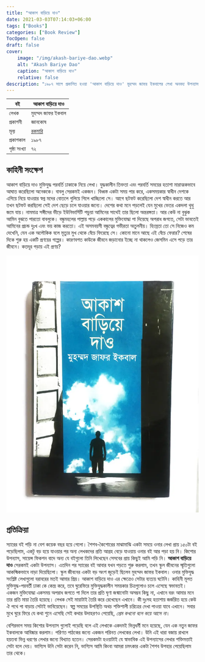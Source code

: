 ```yaml
---
title: "আকাশ বাড়িয়ে দাও"
date: 2021-03-03T07:14:03+06:00
tags: ["Books"]
categories: ["Book Review"]
TocOpen: false
draft: false
cover:
    image: "/img/akash-bariye-dao.webp"
    alt: "Akash Bariye Dao"
    caption: "আকাশ বাড়িয়ে দাও"
    relative: false
description: "১৯৮৭ সালে প্রকাশিত হওয়া 'আকাশ বাড়িয়ে দাও' মুহম্মদ জাফর ইকবালের লেখা অনবদ্য উপন্যাসগুলোর একটি। মুক্তিযুদ্ধ পরবর্তী সময়ে ঢাকার বাসিন্দাদের বাস্তব চিত্র উঠে এসেছে যেন। বইটিকে নিয়ে আমার প্রতিক্রিয়া ব্যক্ত করেছি এখানে।"
---
```


| বই | আকাশ বাড়িয়ে দাও |
|---|---|
| লেখক | মুহম্মদ জাফর ইকবাল |
| প্রকাশনী | জ্ঞানকোষ |
| মূল্য | [রকমারি](https://www.rokomari.com/book/9051/akash-bariea-dao) |
| প্রকাশকাল | ১৯৮৭ |
| পৃষ্ঠা সংখ্যা | ৭২ |

## কাহিনী সংক্ষেপ
আকাশ বাড়িয়ে দাও মুক্তিযুদ্ধ পরবর্তি ঢাকাকে নিয়ে লেখা। যুদ্ধকালীন তিক্ততা এবং পরবর্তি সময়ের হতাশা মারাত্মকভাবে আঘাত করেছিলো অনেককে। বাবলু সেরকমই একজন। বিধ্বস্ত একটা সময় পার করে, একসময়কার স্বাধীন দেশকে এগিয়ে নিয়ে যাওয়ার স্বপ্ন মদের বোতলে গুলিয়ে গিলে খাচ্ছিলো সে। আগে ছটফট করেছিলো দেশ স্বাধীন করতে আর তখন ছটফট করছিলো সেই দেশ ছেড়ে চলে যাওয়ার জন্যে। দেশের কথা মনে পড়লেই যেন মুখের ভেতর একদলা থুথু জমে যায়। নামমাত্র সঙ্গীদের ভীড়ে ইউনিভার্সিটি পড়ুয়া আমিনের সাথেই তার ছিলো অন্তরঙ্গতা। আর কেউ না বুঝুক আমিন বুঝতে পারতো বাবলুকে। বন্ধুমহলের পাল্লায় পড়ে এককালের মুক্তিযোদ্ধা পা দিয়েছে অপরাধ জগতে, সেটা ভাবতেই আমিনের প্রচন্ড দুঃখ এবং ভয় কাজ করতো। এই অসমবয়সী বন্ধুত্বের গভীরতা অতুলনীয়। হিংস্রতা তো সে নিজেও কম দেখেনি, যেন এক অলৌকিক বলে মৃত্যুর মুখ থেকে বেঁচে ফিরেছে সে। কোনো মানে আছে এই বেঁচে ফেরার? শেষের দিকে শুরু হয় একটি প্রণয়ের গল্পের। কারণবশত কাউকে জীবনে জড়ানোর ইচ্ছে না থাকলেও জেসমিন এসে পড়ে তার জীবনে। কতদূর গড়ায় এই প্রণয়?

![Akash Bariye Dao](/img/akash-bariye-dao.webp)

## প্রতিক্রিয়া
স্যারের বই পড়ি না বেশ কয়েক বছর হয়ে গেলো। শৈশব-কৈশোরের মাঝামাঝি একটা সময়ে ওনার লেখা প্রায় ১৫০টা বই পড়েছিলাম, একটু বড় হয়ে যাওয়ার পর অন্য লেখকদের প্রতি আগ্রহ বেড়ে যাওয়ায় ওনার বই আর পড়া হয় নি। কিশোর উপন্যাস, সায়েন্স ফিকশন বাদে অন্য যে বইগুলো তিনি লিখেছেন সেসবের প্রায় কিছুই আমি পড়ি নি। **আকাশ বাড়িয়ে দাও** সেরকমই একটা উপন্যাস। এতদিন পর স্যারের বই আবার যখন পড়তে শুরু করলাম, তখন স্কুল জীবনের স্মৃতিগুলো আকস্মিকভাবে নাড়া দিয়েছিলো। স্কুল জীবনের একটা বড় অংশ জুড়েই ছিলেন মুহম্মদ জাফর ইকবাল।
ওনার মুক্তিযুদ্ধ সংশ্লিষ্ট লেখাগুলো বরাবরের মতই আমার প্রিয়। আকাশ বাড়িয়ে দাও এর ক্ষেত্রেও সেটার ব্যত্যয় ঘটেনি। কাহিনী মূলত মুক্তিযুদ্ধ-পরবর্তী ঢাকা কে কেন্দ্র করে, তবে ঘুরেফিরে মুক্তিযুদ্ধকালীন সময়কার চিত্রগুলোও চলে এসেছে স্বভাবতই। একজন মুক্তিযোদ্ধা একসময় অপরাধ জগতে পা দিলে তার প্রতি ঘৃণা জন্মানোটা অসম্ভব কিছু না, এখানে বরং আমার মনে তার প্রতি মায়া তৈরি হয়েছে। লেখক সেই মায়াটাই তৈরি করে রেখেছেন এখানে। কী দুঃসহ হতাশায় জর্জরিত হয়ে কেউ ঐ পথে পা বাড়ায় সেটাই ভাবিয়েছেন। স্বল্প সময়ের উপস্থিতি অথচ শক্তিশালী চরিত্রের দেখা পাওয়া যাবে এখানে। সবার মুখে ঘুরে ফিরে যে কথা শুনে এসেছি সেই কথার উদাহরণও পেয়েছি, _প্রেম কখনো বলে কয়ে আসে না_।

বেশিরভাগ সময় কিশোর উপন্যাস গুলোই পড়েছি বলে এই লেখাকে একদমই ভিন্নধর্মী মনে হয়েছে, যেন এক নতুন জাফর ইকবালকে আবিষ্কার করলাম। পরিণত পাঠকের জন্যে একজন পরিনত লেখকের লেখা। উনি এই ধারা বজায় রাখলে হয়তবা ভিন্ন ধরণের লেখার জন্যে বিখ্যাত হতেন। সেরকমটা হওয়াটাই যে স্বাভাবিক এই উপন্যাসের লেখার শক্তিমত্তাই সেটা বলে দেয়। ভাগ্যিস উনি সেটা করেন নি, ভাগ্যিস আমি কিংবা আমরা চমৎকার একটা শৈশব উপহার পেয়েছিলাম তার থেকে।
